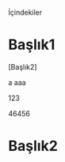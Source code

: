 İçindekiler

# Başlık1

[Başlık2]



a
aaa















123



















46456
















# Başlık2
